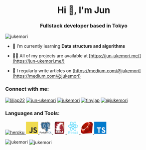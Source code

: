 <h1 align="center">Hi 👋, I'm Jun</h1>
<h3 align="center">Fullstack developer based in Tokyo</h3>

<p align="left"> <img src="https://komarev.com/ghpvc/?username=jukemori&label=Profile%20views&color=0e75b6&style=flat" alt="jukemori" /> </p>

- 🌱 I’m currently learning **Data structure and algorithms**

- 👨‍💻 All of my projects are available at [https://jun-ukemori.me/](https://jun-ukemori.me/)

- 📝 I regularly write articles on [https://medium.com/@jukemori](https://medium.com/@jukemori)

<h3 align="left">Connect with me:</h3>
<p align="left">
<a href="https://twitter.com/liljap22" target="blank"><img align="center" src="https://raw.githubusercontent.com/rahuldkjain/github-profile-readme-generator/master/src/images/icons/Social/twitter.svg" alt="liljap22" height="30" width="40" /></a>
<a href="https://linkedin.com/in/jun-ukemori" target="blank"><img align="center" src="https://raw.githubusercontent.com/rahuldkjain/github-profile-readme-generator/master/src/images/icons/Social/linked-in-alt.svg" alt="jun-ukemori" height="30" width="40" /></a>
<a href="https://fb.com/jukemori" target="blank"><img align="center" src="https://raw.githubusercontent.com/rahuldkjain/github-profile-readme-generator/master/src/images/icons/Social/facebook.svg" alt="jukemori" height="30" width="40" /></a>
<a href="https://instagram.com/tinyjap" target="blank"><img align="center" src="https://raw.githubusercontent.com/rahuldkjain/github-profile-readme-generator/master/src/images/icons/Social/instagram.svg" alt="tinyjap" height="30" width="40" /></a>
<a href="https://medium.com/@jukemori" target="blank"><img align="center" src="https://raw.githubusercontent.com/rahuldkjain/github-profile-readme-generator/master/src/images/icons/Social/medium.svg" alt="@jukemori" height="30" width="40" /></a>
</p>

<h3 align="left">Languages and Tools:</h3>
<p align="left"> <a href="https://heroku.com" target="_blank" rel="noreferrer"> <img src="https://www.vectorlogo.zone/logos/heroku/heroku-icon.svg" alt="heroku" width="40" height="40"/> </a> <a href="https://developer.mozilla.org/en-US/docs/Web/JavaScript" target="_blank" rel="noreferrer"> <img src="https://raw.githubusercontent.com/devicons/devicon/master/icons/javascript/javascript-original.svg" alt="javascript" width="40" height="40"/> </a> <a href="https://www.postgresql.org" target="_blank" rel="noreferrer"> <img src="https://raw.githubusercontent.com/devicons/devicon/master/icons/postgresql/postgresql-original-wordmark.svg" alt="postgresql" width="40" height="40"/> </a> <a href="https://rubyonrails.org" target="_blank" rel="noreferrer"> <img src="https://raw.githubusercontent.com/devicons/devicon/master/icons/rails/rails-original-wordmark.svg" alt="rails" width="40" height="40"/> </a> <a href="https://reactjs.org/" target="_blank" rel="noreferrer"> <img src="https://raw.githubusercontent.com/devicons/devicon/master/icons/react/react-original-wordmark.svg" alt="react" width="40" height="40"/> </a> <a href="https://www.ruby-lang.org/en/" target="_blank" rel="noreferrer"> <img src="https://raw.githubusercontent.com/devicons/devicon/master/icons/ruby/ruby-original.svg" alt="ruby" width="40" height="40"/> </a> <a href="https://www.typescriptlang.org/" target="_blank" rel="noreferrer"> <img src="https://raw.githubusercontent.com/devicons/devicon/master/icons/typescript/typescript-original.svg" alt="typescript" width="40" height="40"/> </a> </p>

<p><img align="left" src="https://github-readme-stats.vercel.app/api/top-langs?username=jukemori&show_icons=true&locale=en&layout=compact" alt="jukemori" /></p>

<p>&nbsp;<img align="center" src="https://github-readme-stats.vercel.app/api?username=jukemori&show_icons=true&locale=en" alt="jukemori" /></p>







